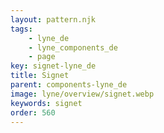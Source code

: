 ```yaml
---
layout: pattern.njk
tags: 
    - lyne_de
    - lyne_components_de
    - page
key: signet-lyne_de
title: Signet
parent: components-lyne_de
image: lyne/overview/signet.webp
keywords: signet
order: 560
---
```

